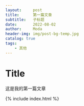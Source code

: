 ```yaml
---
layout:     post
title:      第一篇文章
subtitle:   子标题
date:       2022-08-02
author:     Moda
header-img: img/post-bg-temp.jpg
catalog: true
tags:
    - 其他
---
```


# Title

这是我的第一篇文章  

{% include index.html %}
